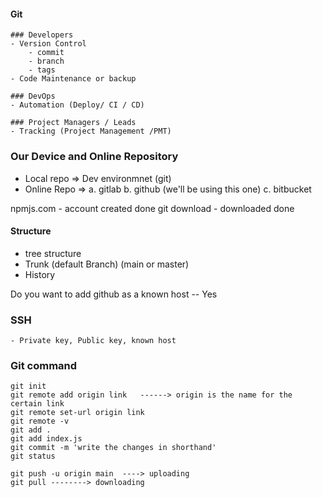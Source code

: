
#### Git
    ### Developers
    - Version Control
        - commit
        - branch
        - tags
    - Code Maintenance or backup

    ### DevOps
    - Automation (Deploy/ CI / CD)

    ### Project Managers / Leads
    - Tracking (Project Management /PMT)


### Our Device and Online Repository
 - Local repo => Dev environmnet (git)
 - Online Repo => a. gitlab     b. github (we'll be using this one)      c. bitbucket

 npmjs.com   - account created done
 git download - downloaded done


 #### Structure
   - tree structure
   - Trunk (default Branch) (main or master)
   - History

Do you want to add github as a known host -- Yes

### SSH
    - Private key, Public key, known host



### Git command
    git init
    git remote add origin link   ------> origin is the name for the certain link
    git remote set-url origin link 
    git remote -v
    git add .
    git add index.js
    git commit -m 'write the changes in shorthand'
    git status

    git push -u origin main  ----> uploading
    git pull --------> downloading


